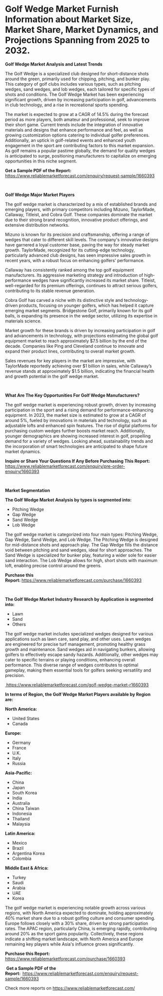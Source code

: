 <p><h1>Golf Wedge Market Furnish Information about Market Size, Market Share, Market Dynamics, and Projections Spanning from 2025 to 2032.</h1></p><p><strong>Golf Wedge Market Analysis and Latest Trends</strong></p>
<p><p>The Golf Wedge is a specialized club designed for short-distance shots around the green, primarily used for chipping, pitching, and bunker play. This category of golf clubs includes various types, such as pitching wedges, sand wedges, and lob wedges, each tailored for specific types of shots and conditions. The Golf Wedge Market has been experiencing significant growth, driven by increasing participation in golf, advancements in club technology, and a rise in recreational sports spending. </p><p>The market is expected to grow at a CAGR of 14.5% during the forecast period as more players, both amateur and professional, seek to improve their short game. Current trends include the integration of innovative materials and designs that enhance performance and feel, as well as growing customization options catering to individual golfer preferences. Additionally, an uptick in golf-related events and enhanced youth engagement in the sport are contributing factors to this market expansion. As golf remains a popular pastime globally, the demand for quality wedges is anticipated to surge, positioning manufacturers to capitalize on emerging opportunities in this niche segment.</p></p>
<p><strong>Get a Sample PDF of the Report:&nbsp;</strong> <a href="https://www.reliablemarketforecast.com/enquiry/request-sample/1660393?utm_campaign=1875&utm_medium=2&utm_source=Github&utm_content=ia&utm_term=08022025&utm_id=golf-wedge">https://www.reliablemarketforecast.com/enquiry/request-sample/1660393</a></p>
<p>&nbsp;</p>
<p><strong>Golf Wedge Major Market Players</strong></p>
<p><p>The golf wedge market is characterized by a mix of established brands and emerging players, with primary competitors including Mizuno, TaylorMade, Callaway, Titleist, and Cobra Golf. These companies dominate the market due to their strong brand recognition, innovative product offerings, and extensive distribution networks. </p><p>Mizuno is known for its precision and craftsmanship, offering a range of wedges that cater to different skill levels. The company's innovative designs have garnered a loyal customer base, paving the way for steady market growth. TaylorMade, recognized for its cutting-edge technology, particularly advanced club designs, has seen impressive sales growth in recent years, with a robust focus on enhancing golfers' performance.</p><p>Callaway has consistently ranked among the top golf equipment manufacturers. Its aggressive marketing strategy and introduction of high-performance wedges have significantly increased its market share. Titleist, well-regarded for its premium offerings, continues to attract serious golfers, contributing to its stable revenue generation.</p><p>Cobra Golf has carved a niche with its distinctive style and technology-driven products, focusing on younger golfers, which has helped it capture emerging market segments. Bridgestone Golf, primarily known for its golf balls, is expanding its presence in the wedge sector, utilizing its expertise in materials science.</p><p>Market growth for these brands is driven by increasing participation in golf and advancements in technology, with projections estimating the global golf equipment market to reach approximately $7.5 billion by the end of the decade. Companies like Ping and Cleveland continue to innovate and expand their product lines, contributing to overall market growth. </p><p>Sales revenues for key players in the market are impressive, with TaylorMade reportedly achieving over $1 billion in sales, while Callaway’s revenue stands at approximately $1.5 billion, indicating the financial health and growth potential in the golf wedge market.</p></p>
<p>&nbsp;</p>
<p><strong>What Are The Key Opportunities For Golf Wedge Manufacturers?</strong></p>
<p><p>The golf wedge market is experiencing robust growth, driven by increasing participation in the sport and a rising demand for performance-enhancing equipment. In 2023, the market size is estimated to grow at a CAGR of around 5%, fueled by innovations in materials and technology, such as adjustable lofts and enhanced spin features. The rise of digital platforms for purchasing custom wedges further boosts market reach. Additionally, younger demographics are showing increased interest in golf, propelling demand for a variety of wedges. Looking ahead, sustainability trends and the incorporation of smart technologies are anticipated to shape future market dynamics.</p></p>
<p><strong>Inquire or Share Your Questions If Any Before Purchasing This Report:</strong> <a href="https://www.reliablemarketforecast.com/enquiry/pre-order-enquiry/1660393?utm_campaign=1875&utm_medium=2&utm_source=Github&utm_content=ia&utm_term=08022025&utm_id=golf-wedge">https://www.reliablemarketforecast.com/enquiry/pre-order-enquiry/1660393</a></p>
<p>&nbsp;</p>
<p><strong>Market Segmentation</strong></p>
<p><strong>The Golf Wedge Market Analysis by types is segmented into:</strong></p>
<p><ul><li>Pitching Wedge</li><li>Gap Wedge</li><li>Sand Wedge</li><li>Lob Wedge</li></ul></p>
<p><p>The golf wedge market is categorized into four main types: Pitching Wedge, Gap Wedge, Sand Wedge, and Lob Wedge. The Pitching Wedge is designed for mid-distance shots and approach play. The Gap Wedge fills the distance void between pitching and sand wedges, ideal for short approaches. The Sand Wedge is specialized for bunker play, featuring a wider sole for easier sand interaction. The Lob Wedge allows for high, short shots with maximum loft, enabling precise control around the greens.</p></p>
<p><strong>Purchase this Report:&nbsp;</strong><a href="https://www.reliablemarketforecast.com/purchase/1660393?utm_campaign=1875&utm_medium=2&utm_source=Github&utm_content=ia&utm_term=08022025&utm_id=golf-wedge">https://www.reliablemarketforecast.com/purchase/1660393</a></p>
<p>&nbsp;</p>
<p><strong>The Golf Wedge Market Industry Research by Application is segmented into:</strong></p>
<p><ul><li>Lawn</li><li>Sand</li><li>Others</li></ul></p>
<p><p>The golf wedge market includes specialized wedges designed for various applications such as lawn care, sand play, and other uses. Lawn wedges are engineered for precise turf management, promoting healthy grass growth and maintenance. Sand wedges aid in navigating bunkers, allowing golfers to effectively escape sandy hazards. Additionally, other wedges may cater to specific terrains or playing conditions, enhancing overall performance. This diverse range of wedges contributes to optimal gameplay, making them essential tools for golfers seeking versatility and precision.</p></p>
<p><a href="https://www.reliablemarketforecast.com/golf-wedge-market-r1660393?utm_campaign=1875&utm_medium=2&utm_source=Github&utm_content=ia&utm_term=08022025&utm_id=golf-wedge">&nbsp;https://www.reliablemarketforecast.com/golf-wedge-market-r1660393</a></p>
<p><strong>In terms of Region, the Golf Wedge Market Players available by Region are:</strong></p>
<p>
    <p> <strong> North America: </strong>
        <ul>
            <li>United States</li>
            <li>Canada</li>
        </ul>
        </p> 
    <p> <strong> Europe: </strong>
        <ul>
            <li>Germany</li>
            <li>France</li>
            <li>U.K.</li>
            <li>Italy</li>
            <li>Russia</li>
        </ul>
        </p> 
    <p> <strong> Asia-Pacific: </strong>
        <ul>
            <li>China</li>
            <li>Japan</li>
            <li>South Korea</li>
            <li>India</li>
            <li>Australia</li>
            <li>China Taiwan</li>
            <li>Indonesia</li>
            <li>Thailand</li>
            <li>Malaysia</li>
        </ul>
        </p> 
    <p> <strong> Latin America: </strong>
        <ul>
            <li>Mexico</li>
            <li>Brazil</li>
            <li>Argentina Korea</li>
            <li>Colombia</li>
        </ul>
        </p> 
    <p> <strong> Middle East & Africa: </strong>
        <ul>
            <li>Turkey</li>
            <li>Saudi</li>
            <li>Arabia</li>
            <li>UAE</li>
            <li>Korea</li>
        </ul>
    </p>
    </p>
<p><p>The golf wedge market is experiencing notable growth across various regions, with North America expected to dominate, holding approximately 40% market share due to a robust golfing culture and consumer spending. Europe follows closely with a 30% share, driven by strong participation rates. The APAC region, particularly China, is emerging rapidly, contributing around 20% as the sport gains popularity. Collectively, these regions indicate a shifting market landscape, with North America and Europe remaining key players while Asia's influence grows significantly.</p></p>
<p><strong>Purchase this Report: </strong><a href="https://www.reliablemarketforecast.com/purchase/1660393?utm_campaign=1875&utm_medium=2&utm_source=Github&utm_content=ia&utm_term=08022025&utm_id=golf-wedge">https://www.reliablemarketforecast.com/purchase/1660393</a></p>
<p>&nbsp;<strong>Get a Sample PDF of the Report:&nbsp;&nbsp;</strong><a href="https://www.reliablemarketforecast.com/enquiry/request-sample/1660393?utm_campaign=1875&utm_medium=2&utm_source=Github&utm_content=ia&utm_term=08022025&utm_id=golf-wedge">https://www.reliablemarketforecast.com/enquiry/request-sample/1660393</a></p>
<p><strong></strong></p>
<p>Check more reports on <a href="https://www.reliablemarketforecast.com/?utm_campaign=1875&utm_medium=2&utm_source=Github&utm_content=ia&utm_term=08022025&utm_id=golf-wedge">https://www.reliablemarketforecast.com/</a></p>